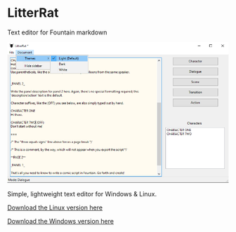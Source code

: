 # LitterRat
Text editor for Fountain markdown

![Windows Screenshot](screenshot.png)

Simple, lightweight text editor for Windows & Linux.

[Download the Linux version here](https://github.com/cyberfilth/LitterRat/releases/download/v0.6/LitterRat_Linux.zip)

[Download the Windows version here](https://github.com/cyberfilth/LitterRat/releases/download/v0.6/LitterRat_Windows.zip)
